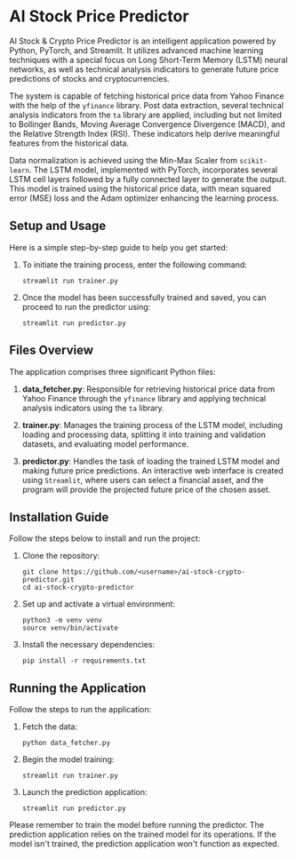 # AI Stock Price Predictor

AI Stock & Crypto Price Predictor is an intelligent application powered by Python, PyTorch, and Streamlit. It utilizes advanced machine learning techniques with a special focus on Long Short-Term Memory (LSTM) neural networks, as well as technical analysis indicators to generate future price predictions of stocks and cryptocurrencies.

The system is capable of fetching historical price data from Yahoo Finance with the help of the `yfinance` library. Post data extraction, several technical analysis indicators from the `ta` library are applied, including but not limited to Bollinger Bands, Moving Average Convergence Divergence (MACD), and the Relative Strength Index (RSI). These indicators help derive meaningful features from the historical data.

Data normalization is achieved using the Min-Max Scaler from `scikit-learn`. The LSTM model, implemented with PyTorch, incorporates several LSTM cell layers followed by a fully connected layer to generate the output. This model is trained using the historical price data, with mean squared error (MSE) loss and the Adam optimizer enhancing the learning process.

## Setup and Usage

Here is a simple step-by-step guide to help you get started:

1. To initiate the training process, enter the following command:
   ```
   streamlit run trainer.py
   ```

2. Once the model has been successfully trained and saved, you can proceed to run the predictor using:
   ```
   streamlit run predictor.py
   ```

## Files Overview

The application comprises three significant Python files:

1. **data_fetcher.py**: Responsible for retrieving historical price data from Yahoo Finance through the `yfinance` library and applying technical analysis indicators using the `ta` library.

2. **trainer.py**: Manages the training process of the LSTM model, including loading and processing data, splitting it into training and validation datasets, and evaluating model performance.

3. **predictor.py**: Handles the task of loading the trained LSTM model and making future price predictions. An interactive web interface is created using `Streamlit`, where users can select a financial asset, and the program will provide the projected future price of the chosen asset.

## Installation Guide

Follow the steps below to install and run the project:

1. Clone the repository:
   ```
   git clone https://github.com/<username>/ai-stock-crypto-predictor.git
   cd ai-stock-crypto-predictor
   ```

2. Set up and activate a virtual environment:
   ```
   python3 -m venv venv
   source venv/bin/activate
   ```

3. Install the necessary dependencies:
   ```
   pip install -r requirements.txt
   ```

## Running the Application

Follow the steps to run the application:

1. Fetch the data:
   ```
   python data_fetcher.py
   ```

2. Begin the model training:
   ```
   streamlit run trainer.py
   ```

3. Launch the prediction application:
   ```
   streamlit run predictor.py
   ```

Please remember to train the model before running the predictor. The prediction application relies on the trained model for its operations. If the model isn't trained, the prediction application won't function as expected.
